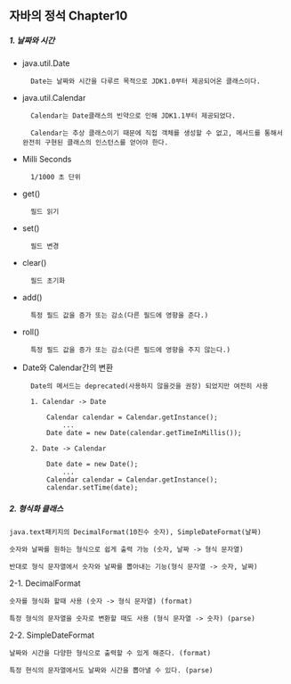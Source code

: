 ## 자바의 정석 Chapter10

##### 1. 날짜와 시간
- java.util.Date

        Date는 날짜와 시간을 다루르 목적으로 JDK1.0부터 제공되어온 클래스이다.

- java.util.Calendar

        Calendar는 Date클래스의 빈약으로 인해 JDK1.1부터 제공되었다. 

        Calendar는 추상 클래스이기 때문에 직접 객체를 생성할 수 없고, 메서드를 통해서 완전히 구현된 클래스의 인스턴스를 얻어야 한다.

- Milli Seconds

        1/1000 초 단위
        
- get()

        필드 읽기

- set()

        필드 변경
    
- clear()

        필드 초기화
        
- add()
    
        특정 필드 값을 증가 또는 감소(다른 필드에 영향을 준다.)
        
- roll()

        특정 필드 값을 증가 또는 감소(다른 필드에 영향을 주지 않는다.)
        
- Date와 Calendar간의 변환

        Date의 메서드는 deprecated(사용하지 않을것을 권장) 되었지만 여전히 사용
        
        1. Calendar -> Date
        
            Calendar calendar = Calendar.getInstance();
                ...
            Date date = new Date(calendar.getTimeInMillis());
            
        2. Date -> Calendar 
        
            Date date = new Date();
                ...
            Calendar calendar = Calendar.getInstance();
            calendar.setTime(date);
            
##### 2. 형식화 클래스
    java.text패키지의 DecimalFormat(10진수 숫자), SimpleDateFormat(날짜)
    
    숫자와 날짜를 원하는 형식으로 쉽게 출력 가능 (숫자, 날짜 -> 형식 문자열)
    
    반대로 형식 문자열에서 숫자와 날짜를 뽑아내는 기능(형식 문자열 -> 숫자, 날짜)
 
 2-1. DecimalFormat 
    
    숫자를 형식화 할때 사용 (숫자 -> 형식 문자열) (format)
    
    특정 형식의 문자열을 숫자로 변환할 때도 사용 (형식 문자열 -> 숫자) (parse)
    
 2-2. SimpleDateFormat
 
    날짜와 시간을 다양한 형식으로 출력할 수 있게 해준다. (format)
    
    특정 현식의 문자열에서도 날짜와 시간을 뽑아낼 수 있다. (parse)